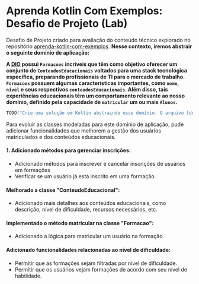 # Aprenda Kotlin Com Exemplos: Desafio de Projeto (Lab)

Desafio de Projeto criado para avaliação do conteúdo técnico explorado no repositório [aprenda-kotlin-com-exemplos](https://github.com/digitalinnovationone/aprenda-kotlin-com-exemplos). **Nesse contexto, iremos abstrair o seguinte domínio de aplicação:**

**A [DIO](https://web.dio.me) possui `Formacoes` incríveis que têm como objetivo oferecer um conjunto de `ConteudosEducacionais` voltados para uma stack tecnológica específica, preparando profissionais de TI para o mercado de trabalho. `Formacoes` possuem algumas características importantes, como `nome`, `nivel` e seus respectivos `conteudosEducacionais`. Além disso, tais experiências educacionais têm um comportamento relevante ao nosso domínio, definido pela capacidade de `matricular` um ou mais `Alunos`.**


```kotlin
TODO("Crie uma solução em Koltin abstraindo esse domínio. O arquivo [desafio.kt] te ajudará 😉")
```
Para evoluir as classes modeladas para este domínio de aplicação, pude adicionar funcionalidades que melhorem a gestão dos usuários matriculados e dos conteúdos educacionais. 
#### 1. Adicionado métodos para gerenciar inscrições:
* Adicionado métodos para inscrever e cancelar inscrições de usuários em formações
* Verificar se um usuário já está inscrito em uma formação.
#### Melhorado a classe "ConteudoEducacional":
* Adicionado mais detalhes aos conteúdos educacionais, como descrição, nível de dificuldade, recursos necessários, etc.
#### Implementado o método matricular na classe "Formacao":
* Adicionado  a lógica para matricular um usuário na formação.
#### Adicionado funcionalidades relacionadas ao nível de dificuldade:
* Permitir que as formações sejam filtradas por nível de dificuldade.
*  Permitir que os usuários vejam formações de acordo com seu nível de habilidade.